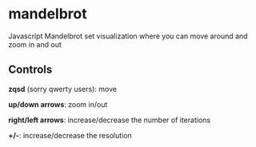 # mandelbrot
Javascript Mandelbrot set visualization where you can move around and zoom in and out

## Controls

**zqsd** (sorry qwerty users): move

**up/down arrows**: zoom in/out

**right/left arrows**: increase/decrease the number of iterations

**+/-**: increase/decrease the resolution
